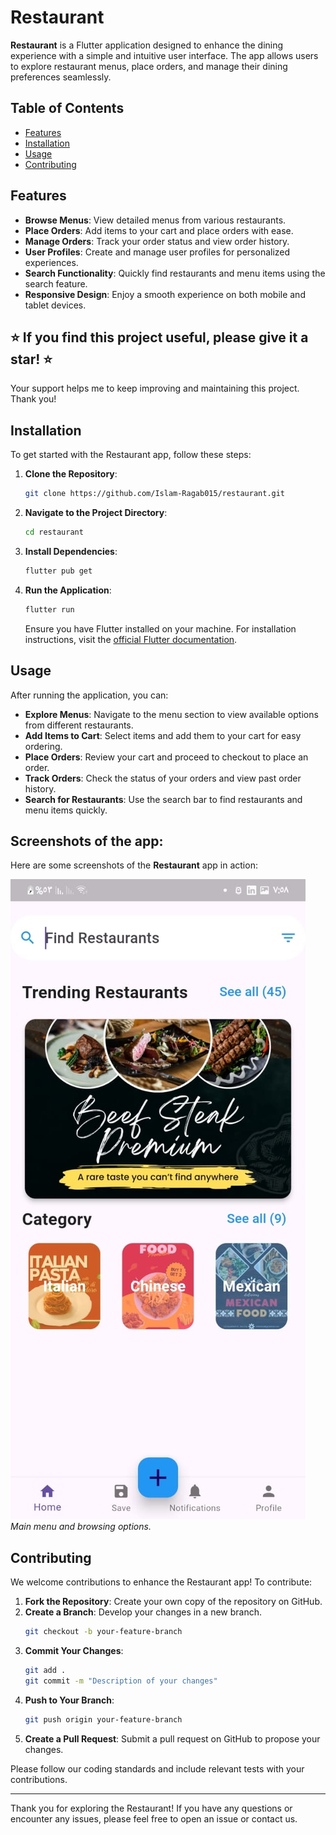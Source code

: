 # Restaurant

**Restaurant** is a Flutter application designed to enhance the dining experience with a simple and intuitive user interface. The app allows users to explore restaurant menus, place orders, and manage their dining preferences seamlessly.

## Table of Contents


- [Features](#features)
- [Installation](#installation)
- [Usage](#usage)
- [Contributing](#contributing)

## Features

- **Browse Menus**: View detailed menus from various restaurants.
- **Place Orders**: Add items to your cart and place orders with ease.
- **Manage Orders**: Track your order status and view order history.
- **User Profiles**: Create and manage user profiles for personalized experiences.
- **Search Functionality**: Quickly find restaurants and menu items using the search feature.
- **Responsive Design**: Enjoy a smooth experience on both mobile and tablet devices.

## ⭐️ If you find this project useful, please give it a star! ⭐️
Your support helps me to keep improving and maintaining this project. Thank you!

## Installation

To get started with the Restaurant app, follow these steps:

1. **Clone the Repository**:
    ```bash
    git clone https://github.com/Islam-Ragab015/restaurant.git
    ```

2. **Navigate to the Project Directory**:
    ```bash
    cd restaurant
    ```

3. **Install Dependencies**:
    ```bash
    flutter pub get
    ```

4. **Run the Application**:
    ```bash
    flutter run
    ```

   Ensure you have Flutter installed on your machine. For installation instructions, visit the [official Flutter documentation](https://flutter.dev/docs/get-started/install).

## Usage

After running the application, you can:

- **Explore Menus**: Navigate to the menu section to view available options from different restaurants.
- **Add Items to Cart**: Select items and add them to your cart for easy ordering.
- **Place Orders**: Review your cart and proceed to checkout to place an order.
- **Track Orders**: Check the status of your orders and view past order history.
- **Search for Restaurants**: Use the search bar to find restaurants and menu items quickly.

## Screenshots of the app:

Here are some screenshots of the **Restaurant** app in action:

![Restaurant App - Screenshot 1](assets/images/1.jpg)
*Main menu and browsing options.*

## Contributing

We welcome contributions to enhance the Restaurant app! To contribute:

1. **Fork the Repository**: Create your own copy of the repository on GitHub.
2. **Create a Branch**: Develop your changes in a new branch.
    ```bash
    git checkout -b your-feature-branch
    ```
3. **Commit Your Changes**:
    ```bash
    git add .
    git commit -m "Description of your changes"
    ```
4. **Push to Your Branch**:
    ```bash
    git push origin your-feature-branch
    ```
5. **Create a Pull Request**: Submit a pull request on GitHub to propose your changes.

Please follow our coding standards and include relevant tests with your contributions.

---

Thank you for exploring the Restaurant! If you have any questions or encounter any issues, please feel free to open an issue or contact us.
